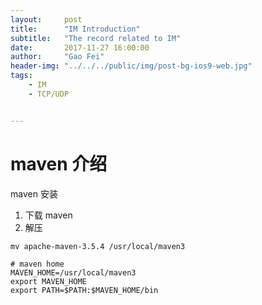 ```yaml
---
layout:     post
title:      "IM Introduction"
subtitle:   "The record related to IM"
date:       2017-11-27 16:00:00
author:     "Gao Fei"
header-img: "../../../public/img/post-bg-ios9-web.jpg"
tags:
    - IM
    - TCP/UDP


---
```



# maven 介绍

maven 安装
1. 下载 maven
2. 解压

```
mv apache-maven-3.5.4 /usr/local/maven3
```

```
# maven home
MAVEN_HOME=/usr/local/maven3
export MAVEN_HOME
export PATH=$PATH:$MAVEN_HOME/bin

```

